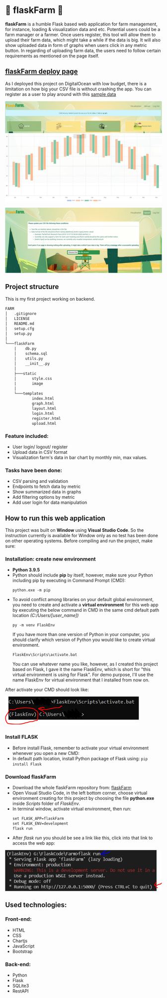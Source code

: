 # :herb: flaskFarm :herb: 
**flaskFarm** is a humble Flask based web application for farm management, for instance, loading & visualization data and etc. Potential users could be a farm manager or a farmer. Once users register, this tool will allow them to upload their farm data, which might take a while if the data is big. It will also show uploaded data in form of graphs when users click in any metric button. In regarding of uploading farm data, the users need to follow certain requirements as mentioned on the page itself.

## [flaskFarm deploy page](https://flask-farm-ii6rp.ondigitalocean.app/register)

As I deployed this project on DigitalOcean with low budget, there is a limitation on how big your CSV file is without crashing the app. You can register as a user to play around with this [sample data](https://github.com/binhnhu1409/flaskFarm/blob/main/flaskFarm/static/sample_data_Nooras_farm.csv)

![image](https://github.com/binhnhu1409/flaskFarm/blob/main/flaskFarm/static/readme_image/sample.JPG)
![image](https://github.com/binhnhu1409/flaskFarm/blob/main/flaskFarm/static/readme_image/sample2.JPG)

![image](https://github.com/binhnhu1409/flaskFarm/blob/main/flaskFarm/static/readme_image/upload_page.png)

## Project structure
This is my first project working on backend.
```
FARM
│   .gitignore
│   LICENSE
│   README.md
│   setup.cfg
│   setup.py
│
└───flaskFarm
    |    db.py
    │    schema.sql
    │    utils.py
    │    __init__.py
    │
    ├───static
    │       style.css
    |       image
    │
    └───templates
            index.html
            graph.html
            layout.html
            login.html
            register.html
            upload.html
```
### Feature included:
- User login/ logout/ register
- Upload data in CSV format
- Visualization farm's data in bar chart by monthly min, max values.

### Tasks have been done:
- CSV parsing and validation
- Endpoints to fetch data by metric
- Show summarized data in graphs
- Add filtering options by metric
- Add user login for data manipulation


## How to run this web application
This project was built on **Window** using **Visual Studio Code**. So the instruction currently is available for Window only as no test has been done on other operating systems. Before compiling and run the project, make sure:

### Installation: create new environment
- **Python 3.9.5**
- Python should include **pip** by itself, however, make sure your Python including pip by executing in Command Prompt (CMD):
	```
	python.exe -m pip
	```
- To avoid conflict among libraries on your default global environment, you need to create and activate a **virtual environment** for this web app by executing the below command in CMD in the same cmd default path location *(C:/Users/[user_name])*
	```
	py -m venv FlaskEnv
	```
    If you have more than one version of Python in your computer, you should clarify which version of Python you would like to create virtual environment.
	```
	FlaskEnv\Scripts\activate.bat
	```
    You can use whatever name you like, however, as I created this project based on Flask, I gave it the name FlaskEnv, which is short for "this virtual environment is using for Flask". For demo purpose, I'll use the name FlaskEnv for virtual environment that I installed from now on.

After activate your CMD should look like:

![image](https://github.com/binhnhu1409/flaskFarm/blob/main/flaskFarm/static/readme_image/activate_venv.png)

### Install FLASK
- Before install Flask, remember to activate your virtual environment whenever you open a new CMD:
- In default path location, install Python package of Flask using:
		```
		pip install Flask
		```
### Download flaskFarm
- Download the whole flaskFarm repository from: [flaskFarm](https://github.com/binhnhu1409/flaskFarm)
- Open Visual Studio Code, in the left bottom corner, choose virtual environment creating for this project by choosing the file **python.exe** inside *Scripts* folder of *FlaskEnv*.
- In terminal window, activate virtual environment, then run:
    ```
    set FLASK_APP=flaskFarm
    set FLASK_ENV=development
    flask run
    ```
- After *flask run* you should be see a link like this, click into that link to access the web app:

![image](https://github.com/binhnhu1409/flaskFarm/blob/main/flaskFarm/static/readme_image/flask%20run.png)


## Used technologies:
### Front-end:
- HTML
- CSS
- Chartjs
- JavaScript
- Bootstrap

### Back-end:
- Python
- Flask
- SQLite3
- RestAPI 















 

